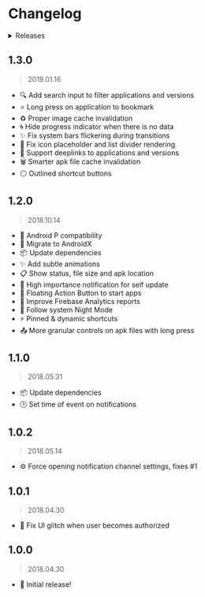 # Changelog

<details><summary>Releases</summary>

<!-- MarkdownTOC -->

- [1.3.0](#130)
- [1.2.0](#120)
- [1.1.0](#110)
- [1.0.2](#102)
- [1.0.1](#101)
- [1.0.0](#100)

<!-- /MarkdownTOC -->
</details>

## 1.3.0
> 2019.01.16

- 🔍 Add search input to filter applications and versions
- ⭐ Long press on application to bookmark
- ♻️ Proper image cache invalidation
- 🌀 Hide progress indicator when there is no data
- ✨ Fix system bars flickering during transitions 
- 💄 Fix icon placeholder and list divider rendering
- 🔗 Support deeplinks to applications and versions
- 🗑️ Smarter apk file cache invalidation
- ⚪ Outlined shortcut buttons

## 1.2.0
> 2018.10.14

- 🥧 Android P compatibility
- 🚀 Migrate to AndroidX
- 📦 Update dependencies
- ✨ Add subtle animations
- 📋 Show status, file size and apk location
- 🔔 High importance notification for self update
- 🔵 Floating Action Button to start apps
- 📡 Improve Firebase Analytics reports
- 🌃 Follow system Night Mode
- ⚡ Pinned & dynamic shortcuts
- 📤 More granular controls on apk files with long press

## 1.1.0
> 2018.05.31

- 📦 Update dependencies
- 🕒 Set time of event on notifications

## 1.0.2
> 2018.05.14

- ⚙️ Force opening notification channel settings, fixes #1

## 1.0.1
> 2018.04.30

- 🔄 Fix UI glitch when user becomes authorized

## 1.0.0
> 2018.04.30

- 🎺 Initial release!
